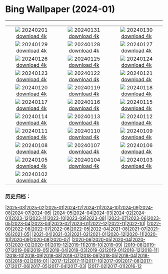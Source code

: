 # Bing Wallpaper (2024-01)
**************
| | | |
| :----: | :----: | :----: |
| ![](https://www.bing.com/th?id=OHR.AlbaceteSpain_EN-IN7833370046_1920x1080.jpg) 20240201 [download 4k](https://www.bing.com/th?id=OHR.AlbaceteSpain_EN-IN7833370046_UHD.jpg) | ![](https://www.bing.com/th?id=OHR.ZebraMother_EN-IN5092330040_1920x1080.jpg) 20240131 [download 4k](https://www.bing.com/th?id=OHR.ZebraMother_EN-IN5092330040_UHD.jpg) | ![](https://www.bing.com/th?id=OHR.MartyrsDayIndia_EN-IN0212578144_1920x1080.jpg) 20240130 [download 4k](https://www.bing.com/th?id=OHR.MartyrsDayIndia_EN-IN0212578144_UHD.jpg) |
| ![](https://www.bing.com/th?id=OHR.GollingerFalls_EN-IN2127634667_1920x1080.jpg) 20240129 [download 4k](https://www.bing.com/th?id=OHR.GollingerFalls_EN-IN2127634667_UHD.jpg) | ![](https://www.bing.com/th?id=OHR.ChannelOutback_EN-IN1616131874_1920x1080.jpg) 20240128 [download 4k](https://www.bing.com/th?id=OHR.ChannelOutback_EN-IN1616131874_UHD.jpg) | ![](https://www.bing.com/th?id=OHR.HawkOwl_EN-IN6306608472_1920x1080.jpg) 20240127 [download 4k](https://www.bing.com/th?id=OHR.HawkOwl_EN-IN6306608472_UHD.jpg) |
| ![](https://www.bing.com/th?id=OHR.RepublicDayIN_EN-IN0100062780_1920x1080.jpg) 20240126 [download 4k](https://www.bing.com/th?id=OHR.RepublicDayIN_EN-IN0100062780_UHD.jpg) | ![](https://www.bing.com/th?id=OHR.AgraFortUP_EN-IN3840610789_1920x1080.jpg) 20240125 [download 4k](https://www.bing.com/th?id=OHR.AgraFortUP_EN-IN3840610789_UHD.jpg) | ![](https://www.bing.com/th?id=OHR.IcelandBeach_EN-IN3783601162_1920x1080.jpg) 20240124 [download 4k](https://www.bing.com/th?id=OHR.IcelandBeach_EN-IN3783601162_UHD.jpg) |
| ![](https://www.bing.com/th?id=OHR.MaldivesAtolls_EN-IN3706143252_1920x1080.jpg) 20240123 [download 4k](https://www.bing.com/th?id=OHR.MaldivesAtolls_EN-IN3706143252_UHD.jpg) | ![](https://www.bing.com/th?id=OHR.SantaCruzSunrise_EN-IN4813866194_1920x1080.jpg) 20240122 [download 4k](https://www.bing.com/th?id=OHR.SantaCruzSunrise_EN-IN4813866194_UHD.jpg) | ![](https://www.bing.com/th?id=OHR.SquirrelNetherlands_EN-IN3567633626_1920x1080.jpg) 20240121 [download 4k](https://www.bing.com/th?id=OHR.SquirrelNetherlands_EN-IN3567633626_UHD.jpg) |
| ![](https://www.bing.com/th?id=OHR.MacaroniPenguins_EN-IN3516700130_1920x1080.jpg) 20240120 [download 4k](https://www.bing.com/th?id=OHR.MacaroniPenguins_EN-IN3516700130_UHD.jpg) | ![](https://www.bing.com/th?id=OHR.PlitviceWinter_EN-IN3453026370_1920x1080.jpg) 20240119 [download 4k](https://www.bing.com/th?id=OHR.PlitviceWinter_EN-IN3453026370_UHD.jpg) | ![](https://www.bing.com/th?id=OHR.ParisBridge_EN-IN3371045784_1920x1080.jpg) 20240118 [download 4k](https://www.bing.com/th?id=OHR.ParisBridge_EN-IN3371045784_UHD.jpg) |
| ![](https://www.bing.com/th?id=OHR.SleepyWolf_EN-IN3304782533_1920x1080.jpg) 20240117 [download 4k](https://www.bing.com/th?id=OHR.SleepyWolf_EN-IN3304782533_UHD.jpg) | ![](https://www.bing.com/th?id=OHR.LakeLouise_EN-IN3194487086_1920x1080.jpg) 20240116 [download 4k](https://www.bing.com/th?id=OHR.LakeLouise_EN-IN3194487086_UHD.jpg) | ![](https://www.bing.com/th?id=OHR.MakarSankrantiKites_EN-IN1385639662_1920x1080.jpg) 20240115 [download 4k](https://www.bing.com/th?id=OHR.MakarSankrantiKites_EN-IN1385639662_UHD.jpg) |
| ![](https://www.bing.com/th?id=OHR.HokkaidoSwans_EN-IN2668123953_1920x1080.jpg) 20240114 [download 4k](https://www.bing.com/th?id=OHR.HokkaidoSwans_EN-IN2668123953_UHD.jpg) | ![](https://www.bing.com/th?id=OHR.HanaHighway_EN-IN2324182593_1920x1080.jpg) 20240113 [download 4k](https://www.bing.com/th?id=OHR.HanaHighway_EN-IN2324182593_UHD.jpg) | ![](https://www.bing.com/th?id=OHR.BukhansanSeoul_EN-IN2243207205_1920x1080.jpg) 20240112 [download 4k](https://www.bing.com/th?id=OHR.BukhansanSeoul_EN-IN2243207205_UHD.jpg) |
| ![](https://www.bing.com/th?id=OHR.LynxSnow_EN-IN7700742978_1920x1080.jpg) 20240111 [download 4k](https://www.bing.com/th?id=OHR.LynxSnow_EN-IN7700742978_UHD.jpg) | ![](https://www.bing.com/th?id=OHR.MilopotamosStairs_EN-IN7483499264_1920x1080.jpg) 20240110 [download 4k](https://www.bing.com/th?id=OHR.MilopotamosStairs_EN-IN7483499264_UHD.jpg) | ![](https://www.bing.com/th?id=OHR.GayathriReservoir_EN-IN7178721819_1920x1080.jpg) 20240109 [download 4k](https://www.bing.com/th?id=OHR.GayathriReservoir_EN-IN7178721819_UHD.jpg) |
| ![](https://www.bing.com/th?id=OHR.BerninaPass_EN-IN9489085308_1920x1080.jpg) 20240108 [download 4k](https://www.bing.com/th?id=OHR.BerninaPass_EN-IN9489085308_UHD.jpg) | ![](https://www.bing.com/th?id=OHR.DevilsMarbles_EN-IN6479219710_1920x1080.jpg) 20240107 [download 4k](https://www.bing.com/th?id=OHR.DevilsMarbles_EN-IN6479219710_UHD.jpg) | ![](https://www.bing.com/th?id=OHR.CrabappleChaffinch_EN-IN8958634852_1920x1080.jpg) 20240106 [download 4k](https://www.bing.com/th?id=OHR.CrabappleChaffinch_EN-IN8958634852_UHD.jpg) |
| ![](https://www.bing.com/th?id=OHR.HarbinFestival_EN-IN5886314487_1920x1080.jpg) 20240105 [download 4k](https://www.bing.com/th?id=OHR.HarbinFestival_EN-IN5886314487_UHD.jpg) | ![](https://www.bing.com/th?id=OHR.GoldenGateLight_EN-IN5018210556_1920x1080.jpg) 20240104 [download 4k](https://www.bing.com/th?id=OHR.GoldenGateLight_EN-IN5018210556_UHD.jpg) | ![](https://www.bing.com/th?id=OHR.VirupakshaTempleIN_EN-IN4741302858_1920x1080.jpg) 20240103 [download 4k](https://www.bing.com/th?id=OHR.VirupakshaTempleIN_EN-IN4741302858_UHD.jpg) |
| ![](https://www.bing.com/th?id=OHR.BhutanSolstice_EN-IN4523335748_1920x1080.jpg) 20240102 [download 4k](https://www.bing.com/th?id=OHR.BhutanSolstice_EN-IN4523335748_UHD.jpg) |  |  |

### 历史归档：

|[2025-03](/2025-03/2025-03.md)|[2025-02](/2025-02/2025-02.md)|[2025-01](/2025-01/2025-01.md)|[2024-12](/2024-12/2024-12.md)|[2024-11](/2024-11/2024-11.md)|[2024-10](/2024-10/2024-10.md)|[2024-09](/2024-09/2024-09.md)|[2024-08](/2024-08/2024-08.md)|[2024-07](/2024-07/2024-07.md)|[2024-06](/2024-06/2024-06.md)|
|[2024-05](/2024-05/2024-05.md)|[2024-04](/2024-04/2024-04.md)|[2024-03](/2024-03/2024-03.md)|[2024-02](/2024-02/2024-02.md)|[2024-01](/2024-01/2024-01.md)|[2023-12](/2023-12/2023-12.md)|[2023-11](/2023-11/2023-11.md)|[2023-10](/2023-10/2023-10.md)|[2023-09](/2023-09/2023-09.md)|[2023-08](/2023-08/2023-08.md)|
|[2023-07](/2023-07/2023-07.md)|[2023-06](/2023-06/2023-06.md)|[2023-05](/2023-05/2023-05.md)|[2023-04](/2023-04/2023-04.md)|[2023-03](/2023-03/2023-03.md)|[2023-02](/2023-02/2023-02.md)|[2023-01](/2023-01/2023-01.md)|[2022-12](/2022-12/2022-12.md)|[2022-11](/2022-11/2022-11.md)|[2022-10](/2022-10/2022-10.md)|
|[2022-09](/2022-09/2022-09.md)|[2022-08](/2022-08/2022-08.md)|[2022-07](/2022-07/2022-07.md)|[2022-06](/2022-06/2022-06.md)|[2022-05](/2022-05/2022-05.md)|[2022-04](/2022-04/2022-04.md)|[2021-08](/2021-08/2021-08.md)|[2021-07](/2021-07/2021-07.md)|[2021-06](/2021-06/2021-06.md)|[2021-05](/2021-05/2021-05.md)|
|[2021-04](/2021-04/2021-04.md)|[2021-03](/2021-03/2021-03.md)|[2021-02](/2021-02/2021-02.md)|[2021-01](/2021-01/2021-01.md)|[2020-12](/2020-12/2020-12.md)|[2020-11](/2020-11/2020-11.md)|[2020-10](/2020-10/2020-10.md)|[2020-09](/2020-09/2020-09.md)|[2020-08](/2020-08/2020-08.md)|[2020-07](/2020-07/2020-07.md)|
|[2020-06](/2020-06/2020-06.md)|[2020-05](/2020-05/2020-05.md)|[2020-04](/2020-04/2020-04.md)|[2020-03](/2020-03/2020-03.md)|[2020-02](/2020-02/2020-02.md)|[2020-01](/2020-01/2020-01.md)|[2019-12](/2019-12/2019-12.md)|[2019-11](/2019-11/2019-11.md)|[2019-10](/2019-10/2019-10.md)|[2019-09](/2019-09/2019-09.md)|
|[2019-08](/2019-08/2019-08.md)|[2019-07](/2019-07/2019-07.md)|[2019-06](/2019-06/2019-06.md)|[2019-05](/2019-05/2019-05.md)|[2019-04](/2019-04/2019-04.md)|[2019-03](/2019-03/2019-03.md)|[2019-02](/2019-02/2019-02.md)|[2019-01](/2019-01/2019-01.md)|[2018-12](/2018-12/2018-12.md)|[2018-11](/2018-11/2018-11.md)|
|[2018-10](/2018-10/2018-10.md)|[2018-09](/2018-09/2018-09.md)|[2018-08](/2018-08/2018-08.md)|[2018-07](/2018-07/2018-07.md)|[2018-06](/2018-06/2018-06.md)|[2018-05](/2018-05/2018-05.md)|[2018-04](/2018-04/2018-04.md)|[2018-03](/2018-03/2018-03.md)|[2018-02](/2018-02/2018-02.md)|[2018-01](/2018-01/2018-01.md)|
|[2017-12](/2017-12/2017-12.md)|[2017-11](/2017-11/2017-11.md)|[2017-10](/2017-10/2017-10.md)|[2017-09](/2017-09/2017-09.md)|[2017-08](/2017-08/2017-08.md)|[2017-07](/2017-07/2017-07.md)|[2017-06](/2017-06/2017-06.md)|[2017-05](/2017-05/2017-05.md)|[2017-04](/2017-04/2017-04.md)|[2017-03](/2017-03/2017-03.md)|
|[2017-02](/2017-02/2017-02.md)|[2017-01](/2017-01/2017-01.md)|[2016-12](/2016-12/2016-12.md)